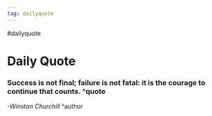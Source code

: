```yaml
---
tag: dailyquote
---
```


#dailyquote

# Daily Quote

### Success is not final; failure is not fatal: it is the courage to continue that counts. ^quote
*-Winston Churchill* ^author
